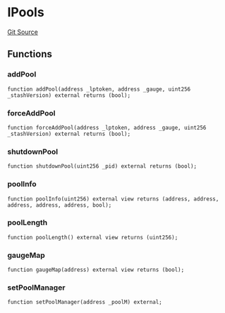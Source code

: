 # IPools
[Git Source](https://github.com/larrythecucumber321/protocol/blob/aabf2c9d4120808940fb3be9193cb66ea71ac351/contracts/plugins/assets/convex/vendor/ConvexInterfaces.sol)


## Functions
### addPool


```solidity
function addPool(address _lptoken, address _gauge, uint256 _stashVersion) external returns (bool);
```

### forceAddPool


```solidity
function forceAddPool(address _lptoken, address _gauge, uint256 _stashVersion) external returns (bool);
```

### shutdownPool


```solidity
function shutdownPool(uint256 _pid) external returns (bool);
```

### poolInfo


```solidity
function poolInfo(uint256) external view returns (address, address, address, address, address, bool);
```

### poolLength


```solidity
function poolLength() external view returns (uint256);
```

### gaugeMap


```solidity
function gaugeMap(address) external view returns (bool);
```

### setPoolManager


```solidity
function setPoolManager(address _poolM) external;
```

